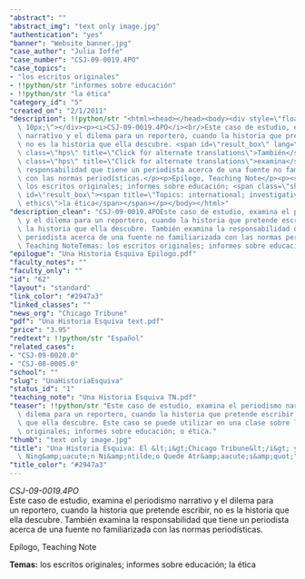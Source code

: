```yaml
---
"abstract": ""
"abstract_img": "text only image.jpg"
"authentication": "yes"
"banner": "Website_banner.jpg"
"case_author": "Julia Ioffe"
"case_number": "CSJ-09-0019.4PO"
"case_topics":
- "los escritos originales"
- !!python/str "informes sobre educación"
- !!python/str "la ética"
"category_id": "5"
"created_on": "2/1/2011"
"description": !!python/str "<html><head></head><body><div style=\"float: right; padding:\
  \ 10px;\"></div><p><i>CSJ-09-0019.4PO</i><br/>Este caso de estudio, examina el periodismo\
  \ narrativo y el dilema para un reportero, cuando la historia que pretende escribir,\
  \ no es la historia que ella descubre. <span id=\"result_box\" lang=\"es\"><span\
  \ class=\"hps\" title=\"Click for alternate translations\">También</span> <span\
  \ class=\"hps\" title=\"Click for alternate translations\">examina</span> </span>la\
  \ responsabilidad que tiene un periodista acerca de una fuente no familiarizada\
  \ con las normas periodísticas.</p><p>Epílogo, Teaching Note</p><p><strong>Temas:</strong>\
  \ los escritos originales; informes sobre educación; <span class=\"short_text\"\
  \ id=\"result_box\"><span title=\"Topics: international; investigative reporting;\
  \ ethics\">la ética</span></span></p></body></html>"
"description_clean": "CSJ-09-0019.4POEste caso de estudio, examina el periodismo narrativo\
  \ y el dilema para un reportero, cuando la historia que pretende escribir, no es\
  \ la historia que ella descubre. También examina la responsabilidad que tiene un\
  \ periodista acerca de una fuente no familiarizada con las normas periodísticas.Epílogo,\
  \ Teaching NoteTemas: los escritos originales; informes sobre educación; la ética"
"epilogue": "Una Historia Esquiva Epilogo.pdf"
"faculty_notes": ""
"faculty_only": ""
"id": "62"
"layout": "standard"
"link_color": "#2947a3"
"linked_classes": ""
"news_org": "Chicago Tribune"
"pdf": "Una Historia Esquiva text.pdf"
"price": "3.95"
"redtext": !!python/str "Español"
"related_cases":
- "CSJ-09-0020.0"
- "CSJ-08-0005.0"
"school": ""
"slug": "UnaHistoriaEsquiva"
"status_id": "1"
"teaching_note": "Una Historia Esquiva TN.pdf"
"teaser": !!python/str "Este caso de estudio, examina el periodismo narrativo y el\
  \ dilema para un reportero, cuando la historia que pretende escribir, no es la historia\
  \ que ella descubre. Este caso se puede utilizar en una clase sobre los escritos\
  \ originales; informes sobre educación; o ética."
"thumb": "text only image.jpg"
"title": "Una Historia Esquiva: El &lt;i&gt;Chicago Tribune&lt;/i&gt; y la ley &amp;quot;Que\
  \ Ning&amp;uacute;n Ni&amp;ntilde;o Quede Atr&amp;aacute;s&amp;quot;"
"title_color": "#2947a3"
---
```

<html><head></head><body><div style="float: right; padding: 10px;"></div><p><i>CSJ-09-0019.4PO</i><br/>Este caso de estudio, examina el periodismo narrativo y el dilema para un reportero, cuando la historia que pretende escribir, no es la historia que ella descubre. <span id="result_box" lang="es"><span class="hps" title="Click for alternate translations">También</span> <span class="hps" title="Click for alternate translations">examina</span> </span>la responsabilidad que tiene un periodista acerca de una fuente no familiarizada con las normas periodísticas.</p><p>Epílogo, Teaching Note</p><p><strong>Temas:</strong> los escritos originales; informes sobre educación; <span class="short_text" id="result_box"><span title="Topics: international; investigative reporting; ethics">la ética</span></span></p></body></html>
